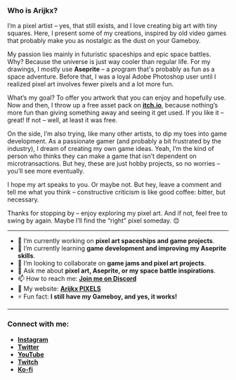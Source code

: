 ### Who is Arijkx?

I’m a pixel artist – yes, that still exists, and I love creating big art with tiny squares. Here, I present some of my creations, inspired by old video games that probably make you as nostalgic as the dust on your Gameboy.

My passion lies mainly in futuristic spaceships and epic space battles. Why? Because the universe is just way cooler than regular life. For my drawings, I mostly use **Aseprite** – a program that's probably as fun as a space adventure. Before that, I was a loyal Adobe Photoshop user until I realized pixel art involves fewer pixels and a lot more fun.

What’s my goal? To offer you artwork that you can enjoy and hopefully use. Now and then, I throw up a free asset pack on **[itch.io](https://arijkx.itch.io/)**, because nothing’s more fun than giving something away and seeing it get used. If you like it – great! If not – well, at least it was free.

On the side, I’m also trying, like many other artists, to dip my toes into game development. As a passionate gamer (and probably a bit frustrated by the industry), I dream of creating my own game ideas. Yeah, I’m the kind of person who thinks they can make a game that isn’t dependent on microtransactions. But hey, these are just hobby projects, so no worries – you’ll see more eventually.

I hope my art speaks to you. Or maybe not. But hey, leave a comment and tell me what you think – constructive criticism is like good coffee: bitter, but necessary.

Thanks for stopping by – enjoy exploring my pixel art. And if not, feel free to swing by again. Maybe I’ll find the “right” pixel someday. 😊

---

- 🔭 I’m currently working on **pixel art spaceships and game projects**.
- 🌱 I’m currently learning **game development and improving my Aseprite skills**.
- 👯 I’m looking to collaborate on **game jams and pixel art projects**.
- 💬 Ask me about **pixel art, Aseprite, or my space battle inspirations**.
- 📫 How to reach me: **[Join me on Discord](https://discord.com/invite/bwdKzauM83)**
- 💌 My website: **[Arijkx PIXELS](https://arijkx.github.io/arijkxpixels/)**
- ⚡ Fun fact: **I still have my Gameboy, and yes, it works!**

---

### Connect with me:

- **[Instagram](https://www.instagram.com/arijkx_/)**  
- **[Twitter](https://x.com/arijkx_)**  
- **[YouTube](https://www.youtube.com/@arijkx)**  
- **[Twitch](https://www.twitch.tv/arijkx)**  
- **[Ko-fi](https://ko-fi.com/arijkx)**  
